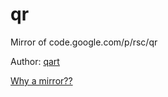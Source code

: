 # qr
Mirror of code.google.com/p/rsc/qr

Author: [qart](http://research.swtch.com/qart)

[Why a mirror??](http://google-opensource.blogspot.in/2015/03/farewell-to-google-code.html)
